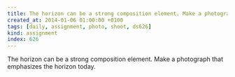 ```yaml
---
title: The horizon can be a strong composition element. Make a photograph that emphasizes the horizon today.
created_at: 2014-01-06 01:00:00 +0100
tags: [daily, assignment, photo, shoot, ds626]
kind: assignment
index: 626
---
```


The horizon can be a strong composition element. Make a photograph that emphasizes the horizon today.
